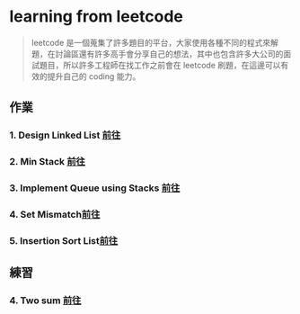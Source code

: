 # learning from leetcode 
> leetcode 是一個蒐集了許多題目的平台，大家使用各種不同的程式來解題，在討論區還有許多高手會分享自己的想法，其中也包含許多大公司的面試題目，所以許多工程師在找工作之前會在 leetcode 刷題，在這邊可以有效的提升自己的 coding 能力。

## 作業
### 1. Design Linked List [前往](https://leetcode.com/problems/design-linked-list/)
### 2. Min Stack [前往](https://leetcode.com/problems/min-stack/)
### 3. Implement Queue using Stacks [前往](https://leetcode.com/problems/implement-queue-using-stacks/)
### 4. Set Mismatch[前往](https://leetcode.com/problems/set-mismatch/)
### 5. Insertion Sort List[前往](https://leetcode.com/problems/insertion-sort-list/)

## 練習
### 4. Two sum [前往](https://leetcode.com/problems/two-sum/)

